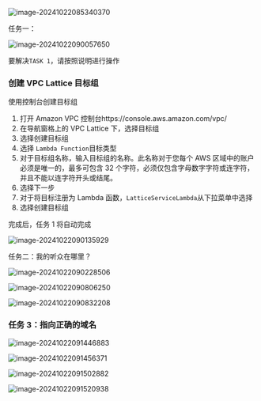 ![image-20241022085340370](./img/image-20241022085340370.png)

任务一：

![image-20241022090057650](./img/image-20241022090057650.png)

要解决`TASK 1`，请按照说明进行操作

### 创建 VPC Lattice 目标组

使用控制台创建目标组

1. 打开 Amazon VPC 控制台https://console.aws.amazon.com/vpc/
2. 在导航窗格上的 VPC Lattice 下，选择目标组
3. 选择创建目标组
4. 选择 `Lambda Function`目标类型
5. 对于目标组名称，输入目标组的名称。此名称对于您每个 AWS 区域中的账户必须是唯一的，最多可包含 32 个字符，必须仅包含字母数字字符或连字符，并且不能以连字符开头或结尾。
6. 选择下一步
7. 对于将目标注册为 Lambda 函数，`LatticeServiceLambda`从下拉菜单中选择
8. 选择创建目标组

完成后，任务 1 将自动完成

![image-20241022090135929](./img/image-20241022090135929.png)





任务二：我的听众在哪里？

![image-20241022090228506](./img/image-20241022090228506.png)

![image-20241022090806250](./img/image-20241022090806250.png)

![image-20241022090832208](./img/image-20241022090832208.png)





### 任务 3：指向正确的域名

![image-20241022091446883](./img/image-20241022091446883.png)

![image-20241022091456371](./img/image-20241022091456371.png)

![image-20241022091502882](./img/image-20241022091502882.png)

![image-20241022091520938](./img/image-20241022091520938.png)